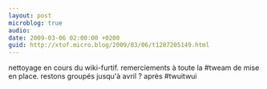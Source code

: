 ```yaml
---
layout: post
microblog: true
audio: 
date: 2009-03-06 02:00:00 +0200
guid: http://xtof.micro.blog/2009/03/06/t1287205149.html
---
```

nettoyage en cours du wiki-furtif. remerciements à toute la #tweam de mise en place. restons groupés jusqu'à avril ? après #twuitwui
